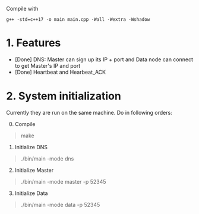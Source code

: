 Compile with 

`g++ -std=c++17 -o main main.cpp -Wall -Wextra -Wshadow`

# 1. Features
- [Done] DNS: Master can sign up its IP + port and Data node can connect to get Master's IP and port
- [Done] Heartbeat and Hearbeat_ACK


# 2. System initialization

Currently they are run on the same machine. Do in following orders:

0. Compile
> make

1. Initialize DNS
> ./bin/main -mode dns

2. Initialize Master
> ./bin/main -mode master -p 52345

3. Initialize Data
> ./bin/main -mode data -p 52345
